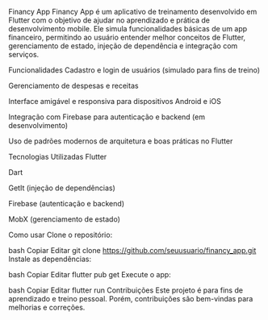 Financy App
Financy App é um aplicativo de treinamento desenvolvido em Flutter com o objetivo de ajudar no aprendizado e prática de desenvolvimento mobile. Ele simula funcionalidades básicas de um app financeiro, permitindo ao usuário entender melhor conceitos de Flutter, gerenciamento de estado, injeção de dependência e integração com serviços.

Funcionalidades
Cadastro e login de usuários (simulado para fins de treino)

Gerenciamento de despesas e receitas

Interface amigável e responsiva para dispositivos Android e iOS

Integração com Firebase para autenticação e backend (em desenvolvimento)

Uso de padrões modernos de arquitetura e boas práticas no Flutter

Tecnologias Utilizadas
Flutter

Dart

GetIt (injeção de dependências)

Firebase (autenticação e backend)

MobX (gerenciamento de estado)

Como usar
Clone o repositório:

bash
Copiar
Editar
git clone https://github.com/seuusuario/financy_app.git
Instale as dependências:

bash
Copiar
Editar
flutter pub get
Execute o app:

bash
Copiar
Editar
flutter run
Contribuições
Este projeto é para fins de aprendizado e treino pessoal. Porém, contribuições são bem-vindas para melhorias e correções.
